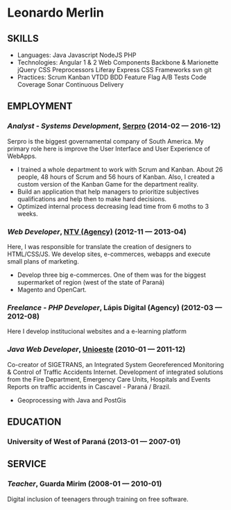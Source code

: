 Leonardo Merlin
============






## SKILLS

  - Languages: Java Javascript NodeJS PHP 
  - Technologies: Angular 1 & 2 Web Components Backbone & Marionette jQuery CSS Preprocessors Liferay Express CSS Frameworks svn git 
  - Practices: Scrum Kanban VTDD BDD Feature Flag A/B Tests Code Coverage Sonar Continuous Delivery 

## EMPLOYMENT

### *Analyst - Systems Development*, [Serpro](http://serpro.gov.br) (2014-02 — 2016-12)

Serpro is the biggest governamental company of South America. My primary role here is improve the User Interface and User Experience of WebApps.
  - I trained a whole department to work with Scrum and Kanban. About 26 people, 48 hours of Scrum and 56 hours of Kanban. Also, I created a custom version of the Kanban Game for the department reality.
  - Build an application that help managers to prioritize subjectives qualifications and help then to make hard decisions.
  - Optimized internal process decreasing lead time from 6 moths to 3 weeks. 

### *Web Developer*, [NTV (Agency)](http://ntv.com.br) (2012-11 — 2013-04)

Here, I was responsible for translate the creation of designers to HTML/CSS/JS. We develop sites, e-commerces, webapps and execute small plans of marketing.
  - Develop three big e-commerces. One of them was for the biggest supermarket of region (west of the state of Paraná)
  - Magento and OpenCart.

### *Freelance - PHP Developer*, Lápis Digital (Agency) (2012-03 — 2012-08)

Here I develop institucional websites and a e-learning platform

### *Java Web Developer*, [Unioeste](http://unioeste.br) (2010-01 — 2011-12)

Co-creator of SIGETRANS, an Integrated System Georeferenced Monitoring & Control of Traffic Accidents Internet. Development of integrated solutions from the Fire Department, Emergency Care Units, Hospitals and Events Reports on traffic accidents in Cascavel - Paraná / Brazil.
  - Geoprocessing with Java and PostGis




## EDUCATION

### University of West of Paraná (2013-01 — 2007-01)








## SERVICE

### *Teacher*, Guarda Mirim (2008-01 — 2010-01)

Digital inclusion of teenagers through training on free software.





